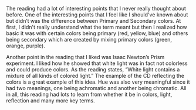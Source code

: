 The reading had a lot of interesting points that I never really thought about before. One of the interesting points that I feel like I should've known about but didn’t was the difference between Primary and Secondary colors. At first, I didn't really understand what the term meant but then I realized how basic it was with certain colors being primary (red, yellow, blue) and others being secondary which are created by mixing primary colors (green, orange, purple).

Another point in the reading that I liked was Isaac Newton’s Prism experiment. I liked how he showed that white light was in fact not colorless and could produce colors. As the reading states, “White light contains a mixture of all kinds of colored light.” The example of the CD reflecting the colors is a great example of this idea. Hue was also very meaningful since it had two meanings, one being achromatic and another being chromatic. All in all, this reading had lots to learn from whether it be in colors, light, reflection and many more key terms.
